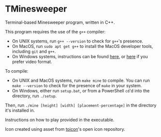 # TMinesweeper
Terminal-based Minesweeper program, written in C++.

This program requires the use of the `g++` compiler: 
* On UNIX systems, run `g++ --version` to check for `g++`'s presence.
* On MacOS, run `sudo apt get g++` to install the MacOS developer tools, including `git` and `g++`.
* On Windows systems, instructions can be found [here](https://www3.cs.stonybrook.edu/~alee/g++/g++.html), or [here](https://www.youtube.com/watch?v=lqzuR2USKRM) if you prefer video format.

To compile: 
* On UNIX and MacOS systems, run `make mine` to compile. You can run `make --version` to check for the presence of `make` in your system.
* On Windows, either run `setup.bat`, or from a PowerShell `cd`'d into the directory, run `./setup`.

Then, run `./mine [height] [width] [placement-percentage]` in the directory it's installed in.

Instructions on how to play provided in the executable. 

Icon created using asset from [toicon](https://www.toicon.com/)'s open icon repository.